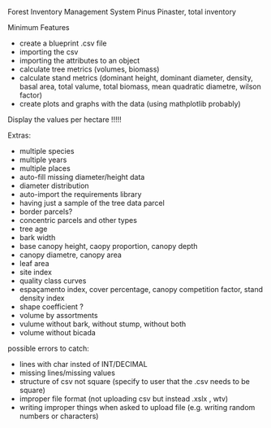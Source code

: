 Forest Inventory Management System
        Pinus Pinaster, total inventory


Minimum Features
- create a blueprint .csv file  
- importing the csv
- importing the attributes to an object
- calculate tree metrics (volumes, biomass)
- calculate stand metrics (dominant height, dominant diameter, density, basal area, total valume, total biomass, mean quadratic diametre, wilson factor)
- create plots and graphs with the data (using mathplotlib probably)

Display the values per hectare !!!!!


Extras:
- multiple species
- multiple years
- multiple places
- auto-fill missing diameter/height data
- diameter distribution
- auto-import the requirements library
- having just a sample of the tree data parcel
- border parcels?
- concentric parcels and other types
- tree age 
- bark width
- base canopy height, caopy proportion, canopy depth
- canopy diametre, canopy area
- leaf area 
- site index 
- quality class curves
- espaçamento index, cover percentage, canopy competition factor, stand density index
- shape coefficient ?
- volume by assortments
- vulume without bark, without stump, without both
- volume without bicada


possible errors to catch:
- lines with char insted of INT/DECIMAL
- missing lines/missing values
- structure of csv not square (specify to user that the .csv needs to be square)
- improper file format (not uploading csv but instead .xslx , wtv)
- writing improper things when asked to upload file (e.g. writing random numbers or characters)
